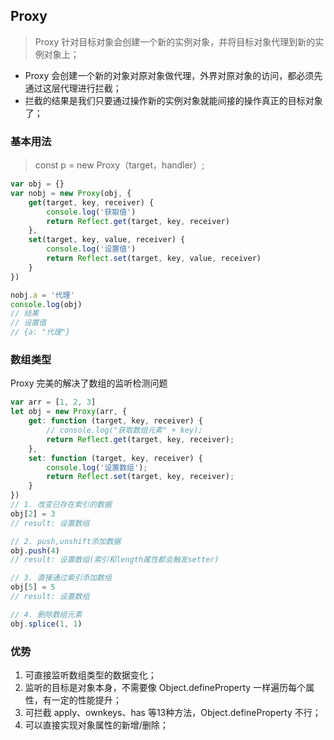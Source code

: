 ## Proxy

> Proxy 针对目标对象会创建一个新的实例对象，并将目标对象代理到新的实例对象上；

- Proxy 会创建一个新的对象对原对象做代理，外界对原对象的访问，都必须先通过这层代理进行拦截；
- 拦截的结果是我们只要通过操作新的实例对象就能间接的操作真正的目标对象了；

### 基本用法

> const p = new Proxy（target，handler）;

```javascript
var obj = {}
var nobj = new Proxy(obj, {
    get(target, key, receiver) {
        console.log('获取值')
        return Reflect.get(target, key, receiver)
    },
    set(target, key, value, receiver) {
        console.log('设置值')
        return Reflect.set(target, key, value, receiver)
    }
})

nobj.a = '代理'
console.log(obj)
// 结果
// 设置值
// {a: "代理"}
```

### 数组类型

Proxy 完美的解决了数组的监听检测问题

```javascript
var arr = [1, 2, 3]
let obj = new Proxy(arr, {
    get: function (target, key, receiver) {
        // console.log("获取数组元素" + key);
        return Reflect.get(target, key, receiver);
    },
    set: function (target, key, receiver) {
        console.log('设置数组');
        return Reflect.set(target, key, receiver);
    }
})
// 1. 改变已存在索引的数据
obj[2] = 3
// result: 设置数组

// 2. push,unshift添加数据
obj.push(4)
// result: 设置数组(索引和length属性都会触发setter)

// 3. 直接通过索引添加数组
obj[5] = 5
// result: 设置数组

// 4. 删除数组元素
obj.splice(1, 1)
```

### 优势

1. 可直接监听数组类型的数据变化；
2. 监听的目标是对象本身，不需要像 Object.defineProperty 一样遍历每个属性，有一定的性能提升；
3. 可拦截 apply、ownkeys、has 等13种方法，Object.defineProperty 不行；
4. 可以直接实现对象属性的新增/删除；





